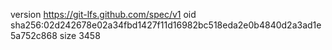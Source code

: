 version https://git-lfs.github.com/spec/v1
oid sha256:02d242678e02a34fbd1427f11d16982bc518eda2e0b4840d2a3ad1e5a752c868
size 3458
